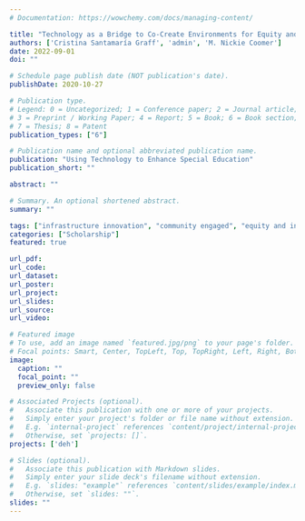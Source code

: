 ```yaml
---
# Documentation: https://wowchemy.com/docs/managing-content/

title: "Technology as a Bridge to Co-Create Environments for Equity and Inclusion in Education"
authors: ['Cristina Santamaría Graff', 'admin', 'M. Nickie Coomer']
date: 2022-09-01
doi: ""

# Schedule page publish date (NOT publication's date).
publishDate: 2020-10-27

# Publication type.
# Legend: 0 = Uncategorized; 1 = Conference paper; 2 = Journal article;
# 3 = Preprint / Working Paper; 4 = Report; 5 = Book; 6 = Book section;
# 7 = Thesis; 8 = Patent
publication_types: ["6"]

# Publication name and optional abbreviated publication name.
publication: "Using Technology to Enhance Special Education"
publication_short: ""

abstract: ""

# Summary. An optional shortened abstract.
summary: ""

tags: ["infrastructure innovation", "community engaged", "equity and inclusion", "educational technology"]
categories: ["Scholarship"]
featured: true

url_pdf:
url_code:
url_dataset:
url_poster:
url_project:
url_slides:
url_source:
url_video:

# Featured image
# To use, add an image named `featured.jpg/png` to your page's folder.
# Focal points: Smart, Center, TopLeft, Top, TopRight, Left, Right, BottomLeft, Bottom, BottomRight.
image:
  caption: ""
  focal_point: ""
  preview_only: false

# Associated Projects (optional).
#   Associate this publication with one or more of your projects.
#   Simply enter your project's folder or file name without extension.
#   E.g. `internal-project` references `content/project/internal-project/index.md`.
#   Otherwise, set `projects: []`.
projects: ['deh']

# Slides (optional).
#   Associate this publication with Markdown slides.
#   Simply enter your slide deck's filename without extension.
#   E.g. `slides: "example"` references `content/slides/example/index.md`.
#   Otherwise, set `slides: ""`.
slides: ""
---
```

